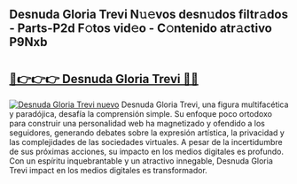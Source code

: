 ## Desnuda Gloria Trevi N𝚞𝚎vos desn𝚞dos filtr𝚊dos - Parts-P2d F𝚘tos vid𝚎o - C𝚘ntenido atr𝚊ctivo P9Nxb

# <h2><a href="http://mb5dym.tromn.icu/?c=Desnuda+Gloria+Trevi">🔗👉👉👉 Desnuda Gloria Trevi 🔗🔗</a></h2>

[![Desnuda Gloria Trevi nuevo](https://i.imgur.com/pEAQMta.gif)](http://mb5dym.tromn.icu/?c=Desnuda+Gloria+Trevi)
Desnuda Gloria Trevi, una figura multifacética y paradójica, desafía la comprensión simple. Su enfoque poco ortodoxo para construir una personalidad web ha magnetizado y ofendido a los seguidores, generando debates sobre la expresión artística, la privacidad y las complejidades de las sociedades virtuales. A pesar de la incertidumbre de sus próximas acciones, su impacto en los medios digitales es profundo. Con un espíritu inquebrantable y un atractivo innegable, Desnuda Gloria Trevi impact en los medios digitales es transformador.
